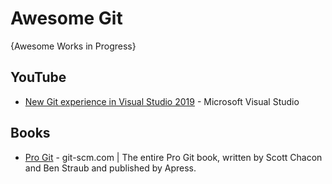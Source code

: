 # Awesome Git
{Awesome Works in Progress}

## YouTube
* [New Git experience in Visual Studio 2019](https://www.youtube.com/watch?v=UHrAg3iKoe0) - Microsoft Visual Studio

## Books
* [Pro Git](https://git-scm.com/book/) - git-scm.com | The entire Pro Git book, written by Scott Chacon and Ben Straub and published by Apress.
